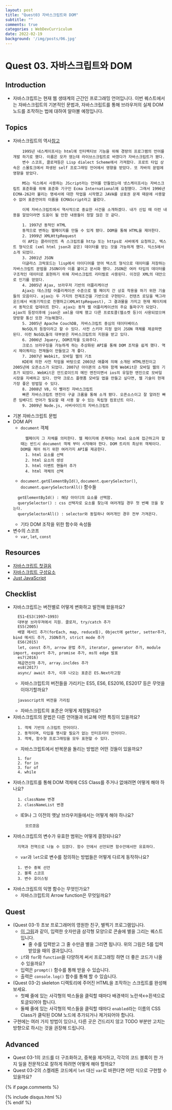 ```yaml
---
layout: post
title: "Quest03 자바스크립트와 DOM"
subtitle: ""
comments: true
categories : WebDevCurriculum
date: 2022-02-19
background: '/img/posts/06.jpg'
---
```


# Quest 03. 자바스크립트와 DOM

## Introduction
* 자바스크립트는 현재 웹 생태계의 근간인 프로그래밍 언어입니다. 이번 퀘스트에서는 자바스크립트의 기본적인 문법과, 자바스크립트를 통해 브라우저의 실제 DOM 노드를 조작하는 법에 대하여 알아볼 예정입니다.

## Topics
* 자바스크립트의 역사[참고](https://wit.nts-corp.com/2014/08/13/1925)
    ```
        1995년 네스케이프사는 html에 인터렉티브 기능을 위해 경량의 프로그램의 언어를 개발 하기로 했다. 이름은 모카 였는데 라이브스크립트로 바꼈다가 자바스크립트가 됐다. 
        변수 스코프, 클로져등은 Lisp dialect Scheme에서 가져왔다. 프로트 타입 상속은 스몰토크에서 파생된 self 프로그래밍 언어에서 영향을 받았다. 또 자바의 문법에 영향을 받았다.

        MS는 익스에서 사용하는 JScript라는 언어를 만들었는데 넷스케이프사는 자바스크립트 표준화를 위해 표준화 기구인 Ecma International에 요청했다. 그래서 1996년 ECMA-262라 불리는 명세서에 대한 작업을 시작했고 JAVA를 상표권 문제 때문에 사용할 수 없어 표준언어의 이름을 ECMAScript라고 불렀다.

        이제 자바스크립트에서 역사적으로 중요한 사건을 소개하겠다. 내가 신입 때 이런 내용을 알았더라면 도움이 될 만한 내용들이 정말 많은 것 같다.

        1. 1997년 동적인 HTML
        동적으로 변하는 웹페이지를 만들 수 있게 됐다. DOM을 통해 HTML을 제어한다.
        2. 1999년 XMLHttpRequest
        이 API는 클라이언트 측 스크립트를 http 또는 https로 서버에게 요청하고, 텍스트 형식으로 (xml html json과 같은) 데이터를 받는 것을 가능하게 했다. 익스5에서 소개 되었다.
        3. 2001년 JSON
        더글라스 크락포드는 lisp에서 아이디어를 얻어 텍스트 형식으로 데이터를 저장하는 자바스크립트 문법을 JSON이라 이름 붙이고 문서화 했다. JSON은 여러 타입의 데이터를 구조적인 데이터로 표현하기 위해 자바스크립트 리터럴로 사용된다. 이것은 XML의 대안으로 인기를 얻었다.
        4. 2005년 Ajax, 브라우저 기반의 어플리케이션
        Ajax는 데스크탑 어플리케이션 수준으로 웹 페이지 간 상호 작용을 하기 위한 기술들의 모음이다. ajax는 두 가지의 전제조건을 기반으로 구현된다. 컨텐츠 로딩을 백그라운드에서 비동기적으로 진행하고(XMLHttpRequest), 그 결과물을 가지고 현재 페이지에서 동적으로 업데이트 한다. ajax는 동적 웹 어플리케이션의 주요 돌파구가 되었다. ajax의 등장이후에 json은 xml을 대체 했고 다른 프로토콜(웹소켓 등)이 사용되었으며 양방향 통신 또한 가능해졌다.
        5. 2005년 Apache CouchDB, 자바스크립트 중심의 데이터베이스
        NoSQL의 등장이라고 할 수 있다. 사전 스키마 지정 없이 JSON 객체를 제공하면 된다. 이런 NoSQL들의 대부분은 자바스크립트의 지원을 받고 있다.
        6. 2006년 Jquery, DOM조작을 도와주다.
        크로스 브라우징을 가능하게 하는 추상화된 API를 통해 DOM 조작을 쉽게 했다. 역시 제이쿼리는 천재들이 만들었고 개 좋다.
        7. 2007년 Webkit, 모바일 웹의 기초
        KDE에 의한 사전 작업을 바탕으로 2003년 애플에 의해 소개된 HTML엔진이고 2005년에 오픈소스가 되었다. 2007년 아이폰의 소개와 함께 WebKit은 모바일 웹의 기초가 되었다. WebKit은 안드로이드의 메인 엔진이면서 ios의 유일한 엔진으로 모바일 시장을 지배하고 있다. 만약 크로스 플랫폼 모바일 앱을 만들고 싶다면, 웹 기술이 현재 가장 좋은 방법일 수 있다.
        8. 2008년 V8, 더 빨라진 자바스크립트
        빠른 자바스크립트 엔진이 구글 크롬을 통해 소개 됐다. 오픈소스이고 잘 알려진 빠른 임베디드 언어가 필요할 때 사용 할 수 있는 독립형 컴포넌트 이다.
        9. 2009년 Node.js, 서버사이드의 자바스크립트
    ```
* 기본 자바스크립트 문법
* DOM API
  * `document` 객체
    ```
      웹페이지 그 자체를 의미한다. 웹 페이지에 존재하는 html 요소에 접근하고자 할 때는 반드시 document 객체 부터 시작해야 한다. DOM 트리의 최상위 객체이다. DOM을 제어 하기 위한 여러가지 API를 제공한다.
      1. html 요소를 선택 
      2. html 요소의 생성
      3. html 이벤트 핸들러 추가
      4. html 객체의 선택
    ```
  * `document.getElementById()`, `document.querySelector()`, `document.querySelectorAll()` 함수들
  ```
    getElementById() : 해당 아이디의 요소를 선택함.
    querySelector() : css 선택자로 요소를 찾는데 여러개일 경우 첫 번째 것을 찾는다.
    querySelectorAll() : selector와 동일하나 여러개인 경우 전부 가져온다.
  ```
  * 기타 DOM 조작을 위한 함수와 속성들
* 변수의 스코프
  * `var`, `let`, `const`

## Resources
* [자바스크립트 첫걸음](https://developer.mozilla.org/ko/docs/Learn/JavaScript/First_steps)
* [자바스크립트 구성요소](https://developer.mozilla.org/ko/docs/Learn/JavaScript/Building_blocks)
* [Just JavaScript](https://justjavascript.com/)

## Checklist
* 자바스크립트는 버전별로 어떻게 변화하고 발전해 왔을까요?
  ```
    ES1~ES3(1997~1993)
    대부분 브라우져에서 지원. 클로저, try/catch 추가
    ES5(2005)
    배열 메서드 추가(forEach, map, reduce등), Object에 getter, setter추가, bind 메서드 추가, JSON추가, strict mode 추가
    ES6(2015)
    let, const 추가, arrow 문법 추가, iterator, generator 추가, module import, export 추가, promise 추가, ms의 edge 발표
    es7(2016)
    제곱연산자 추가, array.incldes 추가
    es8(2017)
    async/ await 추가, 이후 나오는 표준은 ES.Next라고함
  ```
  * 자바스크립트의 버전들을 가리키는 ES5, ES6, ES2016, ES2017 등은 무엇을 이야기할까요?
  ```
    javascript의 버전을 가리킴
  ```
  * 자바스크립트의 표준은 어떻게 제정될까요?
* 자바스크립트의 문법은 다른 언어들과 비교해 어떤 특징이 있을까요?
  ```
    1. 객체 기반의 스크립트 언어이다.
    2. 동적이며, 타입을 명시할 필요가 없는 인터프리터 언어이다.
    3. 객체, 함수형 프로그래밍을 모두 표현할 수 있다.
  ```
  * 자바스크립트에서 반복문을 돌리는 방법은 어떤 것들이 있을까요?
  ```
    1. for
    2. for in
    3. for of
    4. while
  ```
* 자바스크립트를 통해 DOM 객체에 CSS Class를 주거나 없애려면 어떻게 해야 하나요?
  ```
    1. className 변경
    2. classNameList 변경
  ```
  * IE9나 그 이전의 옛날 브라우저들에서는 어떻게 해야 하나요?
    ```
      모르겠음
    ```
* 자바스크립트의 변수가 유효한 범위는 어떻게 결정되나요?
  ```
    지역과 전역으로 나눌 수 있겠다. 함수 안에서 선언되면 함수안에서만 유효하다.
  ```
  * `var`과 `let`으로 변수를 정의하는 방법들은 어떻게 다르게 동작하나요?
  ```
    1. 변수 중복 선언
    2. 블록 스코프
    3. 변수 호이스팅
  ```
* 자바스크립트의 익명 함수는 무엇인가요?
  * 자바스크립트의 Arrow function은 무엇일까요?

## Quest
* (Quest 03-1) 초보 프로그래머의 영원한 친구, 별찍기 프로그램입니다.
  * [이 그림](jsStars.png)과 같이, 입력한 숫자만큼 삼각형 모양으로 콘솔에 별을 그리는 퀘스트 입니다.
    * 줄 수를 입력받고 그 줄 수만큼 별을 그리면 됩니다. 위의 그림은 5를 입력받았을 때의 결과입니다.
  * `if`와 `for`와 `function`을 다양하게 써서 프로그래밍 하면 더 좋은 코드가 나올 수 있을까요?
  * 입력은 `prompt()` 함수를 통해 받을 수 있습니다.
  * 출력은 `console.log()` 함수를 통해 할 수 있습니다.
* (Quest 03-2) skeleton 디렉토리에 주어진 HTML을 조작하는 스크립트를 완성해 보세요.
  * 첫째 줄에 있는 사각형의 박스들을 클릭할 때마다 배경색이 노란색↔흰색으로 토글되어야 합니다.
  * 둘째 줄에 있는 사각형의 박스들을 클릭할 때마다 `enabled`라는 이름의 CSS Class가 클릭된 DOM 노드에 추가되거나 제거되어야 합니다.
* 구현에는 여러 가지 방법이 있으나, 다른 곳은 건드리지 않고 TODO 부분만 고치는 방향으로 하시는 것을 권장해 드립니다.

## Advanced
* Quest 03-1의 코드를 더 구조화하고, 중복을 제거하고, 각각의 코드 블록이 한 가지 일을 전문적으로 잘하게 하려면 어떻게 해야 할까요?
* Quest 03-2의 스켈레톤 코드에서 `let` 대신 `var`로 바뀐다면 어떤 식으로 구현할 수 있을까요?




{% if page.comments %}
<div id="post-disqus" class="container">
{% include disqus.html %}
</div>
{% endif %}